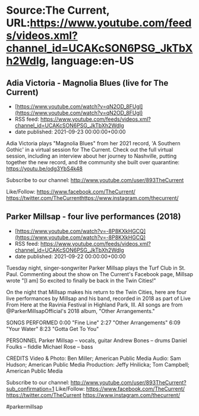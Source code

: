 # Source:The Current, URL:https://www.youtube.com/feeds/videos.xml?channel_id=UCAKcSON6PSG_JkTbXh2WdIg, language:en-US

## Adia Victoria - Magnolia Blues (live for The Current)
 - [https://www.youtube.com/watch?v=qN2OD_8FUgI](https://www.youtube.com/watch?v=qN2OD_8FUgI)
 - RSS feed: https://www.youtube.com/feeds/videos.xml?channel_id=UCAKcSON6PSG_JkTbXh2WdIg
 - date published: 2021-09-23 00:00:00+00:00

Adia Victoria plays "Magnolia Blues" from her 2021 record, 'A Southern Gothic' in a virtual session for The Current. Check out the full virtual session, including an interview about her journey to Nashville, putting together the new record, and the community she built over quarantine: https://youtu.be/odg3YbS4k48

Subscribe to our channel:
http://www.youtube.com/user/893TheCurrent

Like/Follow:
https://www.facebook.com/TheCurrent/​​​​
https://twitter.com/TheCurrent​​​​
https://www.instagram.com/thecurrent/

## Parker Millsap - four live performances (2018)
 - [https://www.youtube.com/watch?v=-8P8KXkHGCQ](https://www.youtube.com/watch?v=-8P8KXkHGCQ)
 - RSS feed: https://www.youtube.com/feeds/videos.xml?channel_id=UCAKcSON6PSG_JkTbXh2WdIg
 - date published: 2021-09-22 00:00:00+00:00

Tuesday night, singer-songwriter Parker Millsap plays the Turf Club in St. Paul. Commenting about the show on The Current's Facebook page, Millsap wrote "[I am] So excited to finally be back in the Twin Cities!"

On the night that Millsap makes his return to the Twin Cities, here are four live performances by Millsap and his band, recorded in 2018 as part of Live From Here at the Ravinia Festival in Highland Park, Ill. All songs are from @ParkerMillsapOfficial's 2018 album, "Other Arrangements."

SONGS PERFORMED
0:00 "Fine Line"
2:27 "Other Arrangements"
6:09 "Your Water"
8:23 "Gotta Get To You"

PERSONNEL
Parker Millsap – vocals, guitar
Andrew Bones – drums
Daniel Foulks – fiddle
Michael Rose – bass

CREDITS
Video & Photo: Ben Miller; American Public Media
Audio: Sam Hudson; American Public Media
Production: Jeffy Hnilicka; Tom Campbell; American Public Media

Subscribe to our channel:
http://www.youtube.com/user/893TheCurrent?sub_confirmation=1
Like/Follow:
https://www.facebook.com/TheCurrent/
https://twitter.com/TheCurrent
https://www.instagram.com/thecurrent/

#parkermillsap


